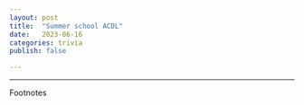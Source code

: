 ```yaml
---
layout: post
title:  "Summer school ACDL"
date:   2023-06-16
categories: trivia
publish: false

---
```




<hr id = "Footnotes">
<div class = "nav-block"><div class = "side">Footnotes</div></div>